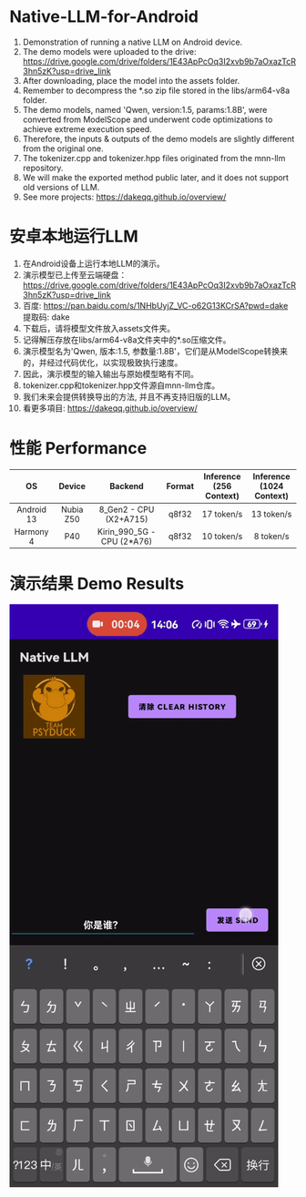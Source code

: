 # Native-LLM-for-Android
1. Demonstration of running a native LLM on Android device.
2. The demo models were uploaded to the drive: https://drive.google.com/drive/folders/1E43ApPcOq3I2xvb9b7aOxazTcR3hn5zK?usp=drive_link
3. After downloading, place the model into the assets folder.
4. Remember to decompress the *.so zip file stored in the libs/arm64-v8a folder.
5. The demo models, named 'Qwen, version:1.5, params:1.8B', were converted from ModelScope and underwent code optimizations to achieve extreme execution speed.
6. Therefore, the inputs & outputs of the demo models are slightly different from the original one.
7. The tokenizer.cpp and tokenizer.hpp files originated from the mnn-llm repository.
8. We will make the exported method public later, and it does not support old versions of LLM.
9. See more projects: https://dakeqq.github.io/overview/
# 安卓本地运行LLM
1. 在Android设备上运行本地LLM的演示。
2. 演示模型已上传至云端硬盘：https://drive.google.com/drive/folders/1E43ApPcOq3I2xvb9b7aOxazTcR3hn5zK?usp=drive_link
3. 百度: https://pan.baidu.com/s/1NHbUyjZ_VC-o62G13KCrSA?pwd=dake 提取码: dake
4. 下载后，请将模型文件放入assets文件夹。
5. 记得解压存放在libs/arm64-v8a文件夹中的*.so压缩文件。
6. 演示模型名为'Qwen, 版本:1.5, 参数量:1.8B'，它们是从ModelScope转换来的，并经过代码优化，以实现极致执行速度。
7. 因此，演示模型的输入输出与原始模型略有不同。
8. tokenizer.cpp和tokenizer.hpp文件源自mnn-llm仓库。
9. 我们未来会提供转换导出的方法, 并且不再支持旧版的LLM。
10. 看更多項目: https://dakeqq.github.io/overview/
# 性能 Performance
| OS | Device | Backend | Format | Inference<br>(256 Context) | Inference<br>(1024 Context) |
|:-------:|:-------:|:-------:|:-------:|:-------:|:-------:|
| Android 13 | Nubia Z50 | 8_Gen2 - CPU (X2+A715) | q8f32 | 17 token/s | 13 token/s |
| Harmony 4 | P40 | Kirin_990_5G - CPU (2*A76) | q8f32 | 10 token/s | 8 token/s |
# 演示结果 Demo Results
![Demo Animation](https://github.com/DakeQQ/Native-LLM-for-Android/blob/main/LLM.gif?raw=true)
